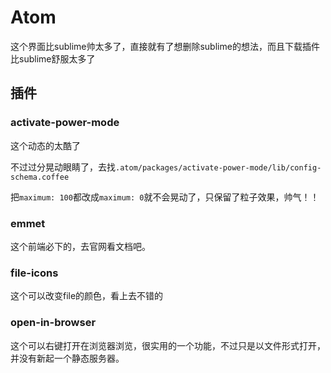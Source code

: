 # Atom
这个界面比sublime帅太多了，直接就有了想删除sublime的想法，而且下载插件比sublime舒服太多了

## 插件
### activate-power-mode
这个动态的太酷了

不过过分晃动眼睛了，去找`.atom/packages/activate-power-mode/lib/config-schema.coffee`

把`maximum: 100`都改成`maximum: 0`就不会晃动了，只保留了粒子效果，帅气！！

### emmet
这个前端必下的，去官网看文档吧。

### file-icons
这个可以改变file的颜色，看上去不错的

### open-in-browser
这个可以右键打开在浏览器浏览，很实用的一个功能，不过只是以文件形式打开，并没有新起一个静态服务器。
